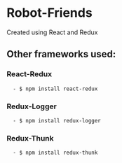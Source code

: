 # Robot-Friends 
Created using React and Redux

## Other frameworks used:
  ### React-Redux
      - $ npm install react-redux
   
  ### Redux-Logger
      - $ npm install redux-logger
    
  ### Redux-Thunk
      - $ npm install redux-thunk
